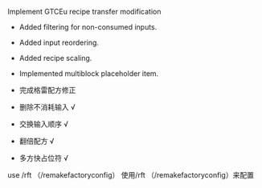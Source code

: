 Implement GTCEu recipe transfer modification

- Added filtering for non-consumed inputs.
- Added input reordering.
- Added recipe scaling.
- Implemented multiblock placeholder item.

- 完成格雷配方修正
- 删除不消耗输入 √
- 交换输入顺序 √
- 翻倍配方 √
- 多方快占位符 √

use /rft （/remakefactoryconfig）
使用/rft （/remakefactoryconfig）来配置
